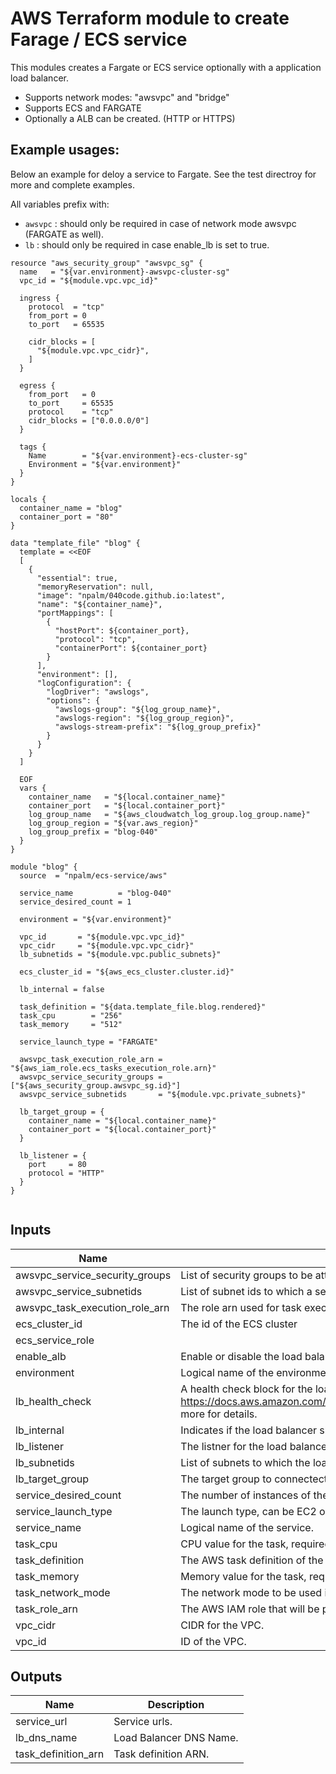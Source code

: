 # AWS Terraform module to create Farage / ECS service

This modules creates a Fargate or ECS service optionally with a application load balancer.
- Supports network modes: "awsvpc" and "bridge"
- Supports ECS and FARGATE
- Optionally a ALB can be created. (HTTP or HTTPS)



## Example usages:
Below an example for deloy a service to Fargate. See the test directroy for more and complete examples.

All variables prefix with:
- `awsvpc` : should only be required in case of network mode awsvpc (FARGATE as well).
- `lb` : should only be required in case enable_lb is set to true.

```
resource "aws_security_group" "awsvpc_sg" {
  name   = "${var.environment}-awsvpc-cluster-sg"
  vpc_id = "${module.vpc.vpc_id}"

  ingress {
    protocol  = "tcp"
    from_port = 0
    to_port   = 65535

    cidr_blocks = [
      "${module.vpc.vpc_cidr}",
    ]
  }

  egress {
    from_port   = 0
    to_port     = 65535
    protocol    = "tcp"
    cidr_blocks = ["0.0.0.0/0"]
  }

  tags {
    Name        = "${var.environment}-ecs-cluster-sg"
    Environment = "${var.environment}"
  }
}

locals {
  container_name = "blog"
  container_port = "80"
}

data "template_file" "blog" {
  template = <<EOF
  [
    {
      "essential": true,
      "memoryReservation": null,
      "image": "npalm/040code.github.io:latest",
      "name": "${container_name}",
      "portMappings": [
        {
          "hostPort": ${container_port},
          "protocol": "tcp",
          "containerPort": ${container_port}
        }
      ],
      "environment": [],
      "logConfiguration": {
        "logDriver": "awslogs",
        "options": {
          "awslogs-group": "${log_group_name}",
          "awslogs-region": "${log_group_region}",
          "awslogs-stream-prefix": "${log_group_prefix}"
        }
      }
    }
  ]

  EOF
  vars {
    container_name   = "${local.container_name}"
    container_port   = "${local.container_port}"
    log_group_name   = "${aws_cloudwatch_log_group.log_group.name}"
    log_group_region = "${var.aws_region}"
    log_group_prefix = "blog-040"
  }
}

module "blog" {
  source  = "npalm/ecs-service/aws"

  service_name          = "blog-040"
  service_desired_count = 1

  environment = "${var.environment}"

  vpc_id       = "${module.vpc.vpc_id}"
  vpc_cidr     = "${module.vpc.vpc_cidr}"
  lb_subnetids = "${module.vpc.public_subnets}"

  ecs_cluster_id = "${aws_ecs_cluster.cluster.id}"

  lb_internal = false

  task_definition = "${data.template_file.blog.rendered}"
  task_cpu        = "256"
  task_memory     = "512"

  service_launch_type = "FARGATE"

  awsvpc_task_execution_role_arn = "${aws_iam_role.ecs_tasks_execution_role.arn}"
  awsvpc_service_security_groups = ["${aws_security_group.awsvpc_sg.id}"]
  awsvpc_service_subnetids       = "${module.vpc.private_subnets}"

  lb_target_group = {
    container_name = "${local.container_name}"
    container_port = "${local.container_port}"
  }

  lb_listener = {
    port     = 80
    protocol = "HTTP"
  }
}


```


## Inputs

| Name | Description | Type | Default | Required |
|------|-------------|:----:|:-----:|:-----:|
| awsvpc_service_security_groups | List of security groups to be attached to service running in awsvpc network mode. | string | `<list>` | no |
| awsvpc_service_subnetids | List of subnet ids to which a service is deployed in fargate mode. | string | `<list>` | no |
| awsvpc_task_execution_role_arn | The role arn used for task execution. Required for network mode awsvpc. | string | `` | no |
| ecs_cluster_id | The id of the ECS cluster | string | - | yes |
| ecs_service_role |  | string | `` | no |
| enable_alb | Enable or disable the load balancer. | string | `true` | no |
| environment | Logical name of the environment, will be used as prefix and in tags. | string | - | yes |
| lb_health_check | A health check block for the load balancer, see https://docs.aws.amazon.com/elasticloadbalancing/latest/APIReference/API_CreateTargetGroup.html more for details. | list | `<list>` | no |
| lb_internal | Indicates if the load balancer should be internal or external. | string | `true` | no |
| lb_listener | The listner for the load balancer, SSL in only applied once a certificate arn is provided. | map | `<map>` | no |
| lb_subnetids | List of subnets to which the load balancer needs to be attached. Mandatory when enable_alb = true. | list | `<list>` | no |
| lb_target_group | The target group to connectect the container to the load balancer listerner. | map | `<map>` | no |
| service_desired_count | The number of instances of the task definition to place and keep running. | string | `1` | no |
| service_launch_type | The launch type, can be EC2 or FARGATE. | string | `EC2` | no |
| service_name | Logical name of the service. | string | - | yes |
| task_cpu | CPU value for the task, required for FARGATE. | string | `` | no |
| task_definition | The AWS task definition of the containers to be created. | string | - | yes |
| task_memory | Memory value for the task, required for FARGATE. | string | `` | no |
| task_network_mode | The network mode to be used in the task definiton. Supported modes are awsvpc and bridge. | string | `awsvpc` | no |
| task_role_arn | The AWS IAM role that will be provided to the task to perform AWS actions. | string | `` | no |
| vpc_cidr | CIDR for the VPC. | string | - | yes |
| vpc_id | ID of the VPC. | string | - | yes |

## Outputs

| Name | Description |
|------|-------------|
| service_url | Service urls. |
| lb_dns_name | Load Balancer DNS Name. |
| task_definition_arn | Task definition ARN. |
